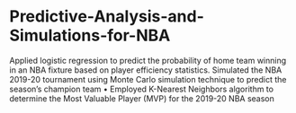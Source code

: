 # Predictive-Analysis-and-Simulations-for-NBA
Applied logistic regression to predict the probability of home team winning in an NBA fixture based on player efficiency statistics. Simulated the NBA 2019-20 tournament using Monte Carlo simulation technique to predict the season’s champion team • Employed K-Nearest Neighbors algorithm to determine the Most Valuable Player (MVP) for the 2019-20 NBA season
